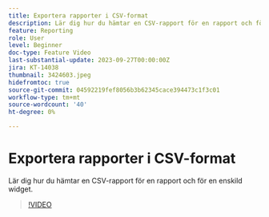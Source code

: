 ```yaml
---
title: Exportera rapporter i CSV-format
description: Lär dig hur du hämtar en CSV-rapport för en rapport och för en enskild widget.
feature: Reporting
role: User
level: Beginner
doc-type: Feature Video
last-substantial-update: 2023-09-27T00:00:00Z
jira: KT-14038
thumbnail: 3424603.jpeg
hidefromtoc: true
source-git-commit: 04592219fef8056b3b62345cace394473c1f3c01
workflow-type: tm+mt
source-wordcount: '40'
ht-degree: 0%

---
```



# Exportera rapporter i CSV-format

Lär dig hur du hämtar en CSV-rapport för en rapport och för en enskild widget.

>[!VIDEO](https://video.tv.adobe.com/v/3424603/?learn=on)
